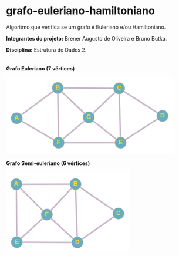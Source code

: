 # grafo-euleriano-hamiltoniano
 Algoritmo que verifica se um grafo é Euleriano e/ou Hamiltoniano.

 **Integrantes do projeto:** Brener Augusto de Oliveira e Bruno Butka.
 
 **Disciplina:** Estrutura de Dados 2.
 <br><br><br>
 **Grafo Euleriano (7 vértices)**
 
 <img src="Imagens/grafo_euleriano_7_vertices.png"></img>

 **Grafo Semi-euleriano (6 vértices)**
 
 <img src="Imagens/grafo_semi_euleriano_6_vertices.png"></img>
